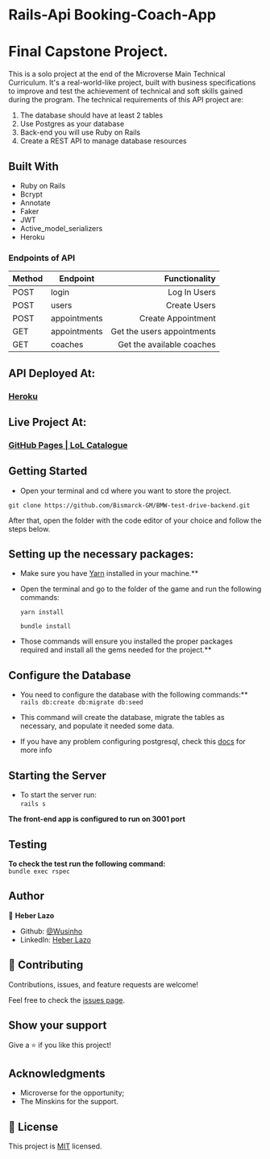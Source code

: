# Rails-Api Booking-Coach-App
# Final Capstone Project.
 
This is a solo project at the end of the Microverse Main Technical Curriculum. It's a real-world-like project, built with business specifications to improve and test the achievement of technical and soft skills gained during the program. The technical requirements of this API project are:

1. The database should have at least 2 tables
2. Use Postgres as your database
3. Back-end you will use Ruby on Rails
4. Create a REST API to manage database resources
 
## **Built With**
 
- Ruby on Rails
- Bcrypt
- Annotate
- Faker
- JWT
- Active_model_serializers
- Heroku
 
### **Endpoints of API**

| Method  | Endpoint                      | Functionality                      |
| ---     | ---                           |  ---:                              | 
| POST    |  login                        | Log In Users                       | 
| POST    |  users                        | Create Users                       | 
| POST    |  appointments                 | Create Appointment                 | 
| GET     |  appointments                 | Get the users    appointments      |
| GET     |  coaches                      | Get the available coaches          |

## **API Deployed At:**
 
### [Heroku](https://pure-chamber-62908.herokuapp.com/)

## **Live Project At:**

### [GitHub Pages | LoL Catalogue](https://bismarck-gm.github.io/bmw-test-drive/)
 
## **Getting Started**
 
- Open your terminal and cd where you want to store the project.

`git clone https://github.com/Bismarck-GM/BMW-test-drive-backend.git`
 
After that, open the folder with the code editor of your choice and follow the steps below.
 
## Setting up the necessary packages:
 
- Make sure you have [Yarn](https://yarnpkg.com/) installed in your machine.**
 
- Open the terminal and go to the folder of the game and run the following commands:

  `yarn install`

  `bundle install`
 
- Those commands will ensure you installed the proper packages required and install all the gems needed for the project.**
 
## Configure the Database
- You need to configure the database with the following commands:** <br>
`rails db:create db:migrate db:seed` <br>

- This command will create the database, migrate the tables as necessary, and populate it needed some data.

- If you have any problem configuring postgresql, check this [docs](https://www.digitalocean.com/community/tutorials/how-to-use-postgresql-with-your-ruby-on-rails-application-on-ubuntu-18-04) for more info

## Starting the Server
- To start the server run: <br>
`rails s`

**The front-end app is configured to run on 3001 port**

## **Testing**
**To check the test run the following command:** <br>
`bundle exec rspec`

 
## **Author**
 
👤 **Heber Lazo**

- Github: [@Wusinho](https://github.com/Wusinho)
- LinkedIn: [Heber Lazo](https://www.linkedin.com/in/heber-lazo-benza-523266133/)
 
## 🤝 **Contributing**
 
Contributions, issues, and feature requests are welcome!
 
Feel free to check the [issues page](https://github.com/Wusinho/booking-backend-api/issues).
 
## **Show your support**
 
Give a ⭐️ if you like this project!
 
## **Acknowledgments**
 
- Microverse for the opportunity;
- The Minskins for the support.
 
## 📝 **License**
 
This project is [MIT](LICENSE) licensed.
 



